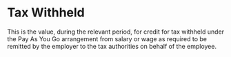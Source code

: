 # Tax Withheld
This is the value, during the relevant period, for credit for tax withheld under the Pay As You Go arrangement from salary or wage as required to be remitted by the employer to the tax authorities on behalf of the employee.